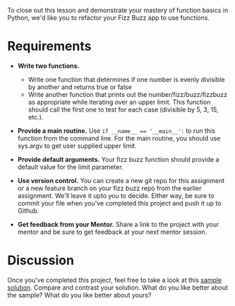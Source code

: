 <!-- 
author: Benjamin White
type: code from scratch
time: 60 minutes
name: Fizz Buzz Refactor
 -->
To close out this lesson and demonstrate your mastery of function basics in Python, we'd like you to refactor your Fizz Buzz app to use functions. 

# Requirements

- **Write two functions.** 
    + Write one function that determines if one number is evenly divisible by another and returns true or false
    + Write another function that prints out the number/fizz/buzz/fizzbuzz as appropriate while iterating over an upper limit. This function should call the first one to test for each case (divisible by 5, 3, 15, etc.).

- **Provide a main routine.** Use `if __name__ == '__main__':` to run this function from the command line. For the main routine, you should use sys.argv to get user supplied upper limit.

- **Provide default arguments.** Your fizz buzz function should provide a default value for the limit parameter.

- **Use version control.** You can create a new git repo for this assignment or a new feature branch on your fizz buzz repo from the earlier assignment. We'll leave it upto you to decide. Either way, be sure to commit your file when you've completed this project and push it up to Github.

- **Get feedback from your Mentor.** Share a link to the project with your mentor and be sure to get feedback at your next mentor session.

# Discussion

Once you've completed this project, feel free to take a look at this [sample solution](https://gist.github.com/benjaminEwhite/7028b3227f0886c308f5). Compare and contrast your solution. What do you like better about the sample? What do you like better about yours?


